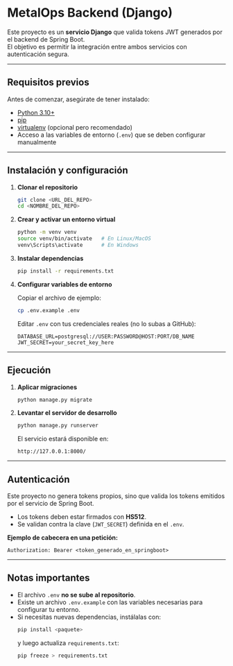 # MetalOps Backend (Django)

Este proyecto es un **servicio Django** que valida tokens JWT generados por el backend de Spring Boot.  
El objetivo es permitir la integración entre ambos servicios con autenticación segura.

---

## Requisitos previos

Antes de comenzar, asegúrate de tener instalado:

- [Python 3.10+](https://www.python.org/downloads/)
- [pip](https://pip.pypa.io/en/stable/)
- [virtualenv](https://virtualenv.pypa.io/en/stable/) (opcional pero recomendado)
- Acceso a las variables de entorno (`.env`) que se deben configurar manualmente

---

## Instalación y configuración

1. **Clonar el repositorio**

   ```bash
   git clone <URL_DEL_REPO>
   cd <NOMBRE_DEL_REPO>
   ```

2. **Crear y activar un entorno virtual**

   ```bash
   python -m venv venv
   source venv/bin/activate   # En Linux/MacOS
   venv\Scripts\activate      # En Windows
   ```

3. **Instalar dependencias**

   ```bash
   pip install -r requirements.txt
   ```

4. **Configurar variables de entorno**

   Copiar el archivo de ejemplo:

   ```bash
   cp .env.example .env
   ```

   Editar `.env` con tus credenciales reales (no lo subas a GitHub):

   ```env
   DATABASE_URL=postgresql://USER:PASSWORD@HOST:PORT/DB_NAME
   JWT_SECRET=your_secret_key_here
   ```

---

## Ejecución

1. **Aplicar migraciones**

   ```bash
   python manage.py migrate
   ```

2. **Levantar el servidor de desarrollo**

   ```bash
   python manage.py runserver
   ```

   El servicio estará disponible en:

   ```
   http://127.0.0.1:8000/
   ```

---

## Autenticación

Este proyecto no genera tokens propios, sino que valida los tokens emitidos por el servicio de Spring Boot.

- Los tokens deben estar firmados con **HS512**.
- Se validan contra la clave (`JWT_SECRET`) definida en el `.env`.

**Ejemplo de cabecera en una petición:**

```
Authorization: Bearer <token_generado_en_springboot>
```

---

## Notas importantes

- El archivo `.env` **no se sube al repositorio**.
- Existe un archivo `.env.example` con las variables necesarias para configurar tu entorno.
- Si necesitas nuevas dependencias, instálalas con:
  ```bash
  pip install <paquete>
  ```
  y luego actualiza `requirements.txt`:
  ```bash
  pip freeze > requirements.txt
  ```
